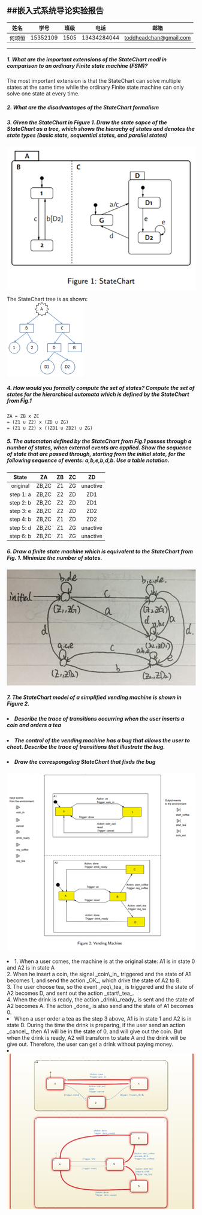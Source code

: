 
##嵌入式系统导论实验报告
-------

|  姓名  |  学号  |  班级  |  电话  |  邮箱  |
| :--: | :--: | :--: | :--: | :--: |
|   何颂恒   |   15352109   |   1505   |   13434284044   |   toddheadchan@gmail.com   |

-----

##### 1. What are the important extensions of the StateChart modl in comparison to an ordinary Finite state machine (FSM)?

The most important extension is that the StateChart can solve multiple states at the same time while the ordinary Finite state machine can only solve one state at every time.

##### 2. What are the disadvantages of the StateChart formalism

##### 3. Given the StateChart in Figure 1. Draw the state sapce of the StateChart as a tree, which shows the hierachy of states and denotes the state types (basic state, sequential states, and parallel states)

<img src="fig1.png" /><br>

The StateChart tree is as shown:<br>
<img src="T2.png" />

##### 4. How would you formally compute the set of states? Compute the set of states for the hierarchical automata which is defined by the StateChart from Fig.1

```
ZA = ZB x ZC
= (Z1 ∪ Z2) x (ZD ∪ ZG)
= (Z1 ∪ Z2) x ((ZD1 ∪ ZD2) ∪ ZG)
```

##### 5. The automaton defined by the StateChart from Fig.1 passes through a number of states, when external events are applied. Show the sequence of state that are passed through, starting from the initial state, for the following sequence of events: a,b,e,b,d,b. Use a table notation.

|  State  | ZA | ZB | ZC | ZD |
| :--: | :--: | :--: | :--: | :--: |
| original | ZB,ZC | Z1 | ZG | unactive |
| step 1: a | ZB,ZC | Z2 | ZD | ZD1 |
| step 2: b | ZB,ZC | Z2 | ZD | ZD1 |
| step 3: e | ZB,ZC | Z2 | ZD | ZD2 |
| step 4: b | ZB,ZC | Z1 | ZD | ZD2 |
| step 5: d | ZB,ZC | Z1 | ZG | unactive |
| step 6: b | ZB,ZC | Z1 | ZG | unactive |

##### 6. Draw a finite state machine which is equivalent to the StateChart from Fig. 1. Minimize the number of states.

<img src="T6.png">

##### 7. The StateChart model of a simplified vending machine is shown in Figure 2.
##### <li>Describe the trace of transitions occurring when the user inserts a coin and orders a tea</li>
##### <li>The control of the vending machine has a bug that allows the user to cheat. Describe the trace of transitions that illustrate the bug.</li>
##### <li>Draw the correspongding StateChart that fixds the bug</li>

<img src="fig2.png" /><br>

<li>
1. When a user comes, the machine is at the original state: A1 is in state 0 and A2 is in state A<br>
2. When he insert a coin, the signal _coin\_in_ triggered and the state of A1 becomes 1, and send the action _OK_, which drive the state of A2 to B. <br>
3. The user choose tea, so the event _req\_tea_ is triggered and the state of A2 becomes D, and sent out the action _start\_tea_.<br>
4. When the drink is ready, the action _drink\_ready_ is sent and the state of A2 becomes A. The action _done_ is also send and the state of A1 becomes 0.
</li>

<li>
When a user order a tea as the step 3 above, A1 is in state 1 and A2 is in state D. During the time the drink is preparing, if the user send an action _cancel_, then A1 will be in the state of 0, and will give out the coin. But when the drink is ready, A2 will transform to state A and the drink will be give out. Therefore, the user can get a drink without paying money.
</li>

<li></li>
<img src="T7.png">